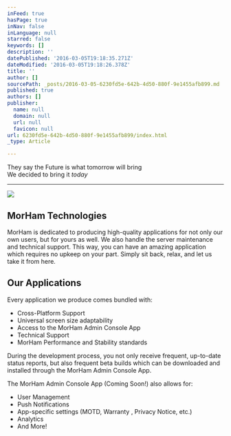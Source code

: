 ```yaml
---
inFeed: true
hasPage: true
inNav: false
inLanguage: null
starred: false
keywords: []
description: ''
datePublished: '2016-03-05T19:18:35.271Z'
dateModified: '2016-03-05T19:18:26.378Z'
title: ''
author: []
sourcePath: _posts/2016-03-05-6230fd5e-642b-4d50-880f-9e1455afb899.md
published: true
authors: []
publisher:
  name: null
  domain: null
  url: null
  favicon: null
url: 6230fd5e-642b-4d50-880f-9e1455afb899/index.html
_type: Article

---
```

They say the Future is what tomorrow will bring  
We decided to bring it _today_

****
![](https://the-grid-user-content.s3-us-west-2.amazonaws.com/93d6141d-b6c3-4ca7-a5e7-89d3cd484960.jpg)

## MorHam Technologies

MorHam is dedicated to producing high-quality applications for not only our own users, but for yours as well. We also handle the server maintenance and technical support. This way, you can have an amazing application which requires no upkeep on your part. Simply sit back, relax, and let us take it from here. 

## Our Applications

Every application we produce comes bundled with:

* Cross-Platform Support
* Universal screen size adaptability 
* Access to the MorHam Admin Console App
* Technical Support
* MorHam Performance and Stability standards

During the development process, you not only receive frequent, up-to-date status reports, but also frequent beta builds which can be downloaded and installed through the MorHam Admin Console App.

The MorHam Admin Console App (Coming Soon!) also allows for: 

* User Management
* Push Notifications
* App-specific settings (MOTD, Warranty , Privacy Notice, etc.)
* Analytics
* And More!